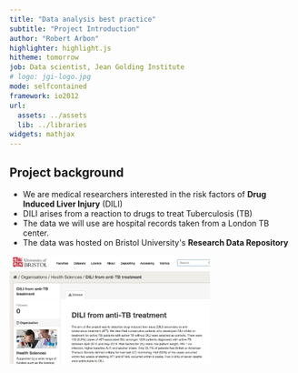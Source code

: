 ```yaml
---
title: "Data analysis best practice"
subtitle: "Project Introduction"
author: "Robert Arbon"
highlighter: highlight.js
hitheme: tomorrow
job: Data scientist, Jean Golding Institute
# logo: jgi-logo.jpg
mode: selfcontained
framework: io2012
url:
  assets: ../assets
  lib: ../libraries
widgets: mathjax
---
```




## Project background

* We are medical researchers interested in the risk factors of **Drug Induced Liver Injury** (DILI)
* DILI arises from a reaction to drugs to treat Tuberculosis (TB)
* The data we will use are hospital records taken from a London TB center. 
* The data was hosted on Bristol University's **Research Data Repository**

<div class="rimage center"><img src="fig/rdr.png" title="plot of chunk unnamed-chunk-1" alt="plot of chunk unnamed-chunk-1" width="70%" class="plot" /></div>
